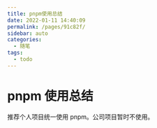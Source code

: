```yaml
---
title: pnpm使用总结
date: 2022-01-11 14:40:09
permalink: /pages/91c82f/
sidebar: auto
categories:
  - 随笔
tags:
  - todo
---
```

# pnpm 使用总结

推荐个人项目统一使用 pnpm。公司项目暂时不使用。
